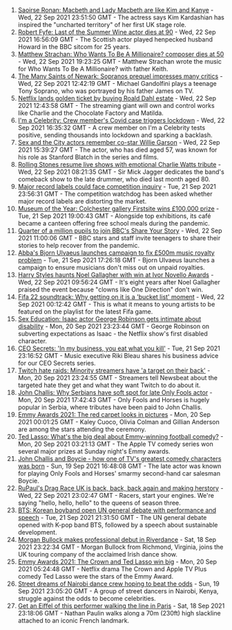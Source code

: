 1. [Saoirse Ronan: Macbeth and Lady Macbeth are like Kim and Kanye](https://www.bbc.co.uk/news/entertainment-arts-58627498?at_medium=RSS&at_campaign=KARANGA) - Wed, 22 Sep 2021 23:51:50 GMT - The actress says Kim Kardashian has inspired the "uncharted territory" of her first UK stage role.
2. [Robert Fyfe: Last of the Summer Wine actor dies at 90](https://www.bbc.co.uk/news/entertainment-arts-58653653?at_medium=RSS&at_campaign=KARANGA) - Wed, 22 Sep 2021 16:56:09 GMT - The Scottish actor played henpecked husband Howard in the BBC sitcom for 25 years.
3. [Matthew Strachan: Who Wants To Be A Millionaire? composer dies at 50](https://www.bbc.co.uk/news/entertainment-arts-58656551?at_medium=RSS&at_campaign=KARANGA) - Wed, 22 Sep 2021 19:23:25 GMT - Matthew Strachan wrote the music for Who Wants To Be A Millionaire? with father Keith.
4. [The Many Saints of Newark: Sopranos prequel impresses many critics](https://www.bbc.co.uk/news/entertainment-arts-58649988?at_medium=RSS&at_campaign=KARANGA) - Wed, 22 Sep 2021 12:42:19 GMT - Michael Gandolfini plays a teenage Tony Soprano, who was portrayed by his father James on TV.
5. [Netflix lands golden ticket by buying Roald Dahl estate](https://www.bbc.co.uk/news/entertainment-arts-58648566?at_medium=RSS&at_campaign=KARANGA) - Wed, 22 Sep 2021 12:43:58 GMT - The streaming giant will own and control works like Charlie and the Chocolate Factory and Matilda.
6. [I'm a Celebrity: Crew member's Covid case triggers lockdown](https://www.bbc.co.uk/news/world-australia-58653197?at_medium=RSS&at_campaign=KARANGA) - Wed, 22 Sep 2021 16:35:32 GMT - A crew member on I'm a Celebrity tests positive, sending thousands into lockdown and sparking a backlash.
7. [Sex and the City actors remember co-star Willie Garson](https://www.bbc.co.uk/news/world-us-canada-58647331?at_medium=RSS&at_campaign=KARANGA) - Wed, 22 Sep 2021 15:39:27 GMT - The actor, who has died aged 57, was known for his role as Stanford Blatch in the series and films.
8. [Rolling Stones resume live shows with emotional Charlie Watts tribute](https://www.bbc.co.uk/news/entertainment-arts-58649410?at_medium=RSS&at_campaign=KARANGA) - Wed, 22 Sep 2021 08:21:35 GMT - Sir Mick Jagger dedicates the band's comeback show to the late drummer, who died last month aged 80.
9. [Major record labels could face competition inquiry](https://www.bbc.co.uk/news/entertainment-arts-58643793?at_medium=RSS&at_campaign=KARANGA) - Tue, 21 Sep 2021 23:56:31 GMT - The competition watchdog has been asked whether major record labels are distorting the market.
10. [Museum of the Year: Colchester gallery Firstsite wins £100,000 prize](https://www.bbc.co.uk/news/entertainment-arts-58636369?at_medium=RSS&at_campaign=KARANGA) - Tue, 21 Sep 2021 19:00:43 GMT - Alongside top exhibitions, its café became a canteen offering free school meals during the pandemic.
11. [Quarter of a million pupils to join BBC's Share Your Story](https://www.bbc.co.uk/news/education-58638702?at_medium=RSS&at_campaign=KARANGA) - Wed, 22 Sep 2021 11:00:06 GMT - BBC stars and staff invite teenagers to share their stories to help recover from the pandemic.
12. [Abba's Bjorn Ulvaeus launches campaign to fix £500m music royalty problem](https://www.bbc.co.uk/news/entertainment-arts-58643787?at_medium=RSS&at_campaign=KARANGA) - Tue, 21 Sep 2021 17:26:18 GMT - Bjorn Ulvaeus launches a campaign to ensure musicians don't miss out on unpaid royalties.
13. [Harry Styles haunts Noel Gallagher with win at Ivor Novello Awards](https://www.bbc.co.uk/news/entertainment-arts-58642759?at_medium=RSS&at_campaign=KARANGA) - Wed, 22 Sep 2021 09:56:24 GMT - It's eight years after Noel Gallagher praised the event because "clowns like One Direction" don't win.
14. [Fifa 22 soundtrack: Why getting on it is a 'bucket list' moment](https://www.bbc.co.uk/news/newsbeat-58637447?at_medium=RSS&at_campaign=KARANGA) - Wed, 22 Sep 2021 00:12:42 GMT - This is what it means to young artists to be featured on the playlist for the latest Fifa game.
15. [Sex Education: Isaac actor George Robinson gets intimate about disability](https://www.bbc.co.uk/news/entertainment-arts-58623652?at_medium=RSS&at_campaign=KARANGA) - Mon, 20 Sep 2021 23:23:44 GMT - George Robinson on subverting expectations as Isaac - the Netflix show's first disabled character.
16. [CEO Secrets: 'In my business, you eat what you kill'](https://www.bbc.co.uk/news/business-58598136?at_medium=RSS&at_campaign=KARANGA) - Tue, 21 Sep 2021 23:16:52 GMT - Music executive Riki Bleau shares his business advice for our CEO Secrets series.
17. [Twitch hate raids: Minority streamers have 'a target on their back'](https://www.bbc.co.uk/news/newsbeat-58594732?at_medium=RSS&at_campaign=KARANGA) - Mon, 20 Sep 2021 23:24:55 GMT - Streamers tell Newsbeat about the targeted hate they get and what they want Twitch to do about it.
18. [John Challis: Why Serbians have soft spot for late Only Fools actor](https://www.bbc.co.uk/news/world-europe-58630500?at_medium=RSS&at_campaign=KARANGA) - Mon, 20 Sep 2021 17:42:43 GMT - Only Fools and Horses is hugely popular in Serbia, where tributes have been paid to John Challis.
19. [Emmy Awards 2021: The red carpet looks in pictures](https://www.bbc.co.uk/news/entertainment-arts-58620281?at_medium=RSS&at_campaign=KARANGA) - Mon, 20 Sep 2021 00:01:25 GMT - Kaley Cuoco, Olivia Colman and Gillian Anderson are among the stars attending the ceremony.
20. [Ted Lasso: What's the big deal about Emmy-winning football comedy?](https://www.bbc.co.uk/news/entertainment-arts-57968595?at_medium=RSS&at_campaign=KARANGA) - Mon, 20 Sep 2021 03:21:13 GMT - The Apple TV comedy series won several major prizes at Sunday night's Emmy awards.
21. [John Challis and Boycie - how one of TV's greatest comedy characters was born](https://www.bbc.co.uk/news/entertainment-arts-58617283?at_medium=RSS&at_campaign=KARANGA) - Sun, 19 Sep 2021 16:48:08 GMT - The late actor was known for playing Only Fools and Horses' smarmy second-hand car salesman Boycie.
22. [RuPaul's Drag Race UK is back, back, back again and making herstory](https://www.bbc.co.uk/news/entertainment-arts-58656172?at_medium=RSS&at_campaign=KARANGA) - Wed, 22 Sep 2021 23:02:47 GMT - Racers, start your engines. We're saying "hello, hello, hello" to the queens of season three.
23. [BTS: Korean boyband open UN general debate with performance and speech](https://www.bbc.co.uk/news/world-58644982?at_medium=RSS&at_campaign=KARANGA) - Tue, 21 Sep 2021 21:31:50 GMT - The UN general debate opened with K-pop band BTS, followed by a speech about sustainable development.
24. [Morgan Bullock makes professional debut in Riverdance](https://www.bbc.co.uk/news/entertainment-arts-58602633?at_medium=RSS&at_campaign=KARANGA) - Sat, 18 Sep 2021 23:22:34 GMT - Morgan Bullock from Richmond, Virginia, joins the UK touring company of the acclaimed Irish dance show.
25. [Emmy Awards 2021: The Crown and Ted Lasso win big](https://www.bbc.co.uk/news/entertainment-arts-58620187?at_medium=RSS&at_campaign=KARANGA) - Mon, 20 Sep 2021 05:24:48 GMT - Netflix drama The Crown and Apple TV Plus comedy Ted Lasso were the stars of the Emmy Award.
26. [Street dreams of Nairobi dance crew hoping to beat the odds](https://www.bbc.co.uk/news/world-africa-58602632?at_medium=RSS&at_campaign=KARANGA) - Sun, 19 Sep 2021 23:05:20 GMT - A group of street dancers in Nairobi, Kenya, struggle against the odds to become celebrities.
27. [Get an Eiffel of this performer walking the line in Paris](https://www.bbc.co.uk/news/world-europe-58612966?at_medium=RSS&at_campaign=KARANGA) - Sat, 18 Sep 2021 23:18:06 GMT - Nathan Paulin walks along a 70m (230ft) high slackline attached to an iconic French landmark.
